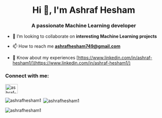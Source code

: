 <h1 align="center">Hi 👋, I'm Ashraf Hesham</h1>
<h3 align="center">A passionate Machine Learning developer</h3>

- 👯 I’m looking to collaborate on **interesting Machine Learning projects**

- 📫 How to reach me **ashrafhesham749@gmail.com**

- 📄 Know about my experiences [https://www.linkedin.com/in/ashraf-hesham1/](https://www.linkedin.com/in/ashraf-hesham1/)

<h3 align="left">Connect with me:</h3>
<p align="left">
<a href="https://linkedin.com/in/ashraf-hesham1/" target="blank"><img align="center" src="https://raw.githubusercontent.com/rahuldkjain/github-profile-readme-generator/master/src/images/icons/Social/linked-in-alt.svg" alt="ashraf-hesham1/" height="30" width="40" /></a>
</p>



<p><img align="left" src="https://github-readme-stats.vercel.app/api/top-langs?username=ashrafhesham1&show_icons=true&locale=en&layout=compact" alt="ashrafhesham1" /></p>

<p>&nbsp;<img align="center" src="https://github-readme-stats.vercel.app/api?username=ashrafhesham1&show_icons=true&locale=en" alt="ashrafhesham1" /></p>

<p><img align="center" src="https://github-readme-streak-stats.herokuapp.com/?user=ashrafhesham1&" alt="ashrafhesham1" /></p>

